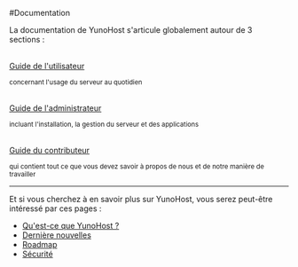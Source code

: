#Documentation

La documentation de YunoHost s'articule globalement autour de 3 sections :


<div class="row text-center">

<div class="col col-md-4 col-md-offset-1">
<br>
<a class="btn btn-success btn-lg" href="/userdoc_fr"><span class="glyphicon glyphicon-user"></span> Guide de l'utilisateur</a>
<p><small class="text-muted">concernant l'usage du serveur au quotidien</small></p>
</div>

<div class="col col-md-4 col-md-offset-1">
<br>
<a class="btn btn-primary btn-lg" href="/admindoc_fr"><span class="glyphicon glyphicon-lock"></span> Guide de l'administrateur</a>
<p><small class="text-muted">incluant l'installation, la gestion du serveur et des applications</small></p>
</div>

<div class="col col-md-5 col-md-offset-3">
<br>
<a class="btn btn-danger btn-lg" href="/contribute_fr"><span class="glyphicon glyphicon-heart"></span> Guide du contributeur</a>
<p><small class="text-muted">qui contient tout ce que vous devez savoir à propos de nous et de notre manière de travailler</small></p>
</div>

</div>

---

Et si vous cherchez à en savoir plus sur YunoHost, vous serez peut-être intéressé par ces pages :
 * [Qu'est-ce que YunoHost ?](/whatsyunohost_fr)
 * [Dernière nouvelles](http://news.yunohost.org)
 * [Roadmap](/roadmap_fr)
 * [Sécurité](/security_fr)
